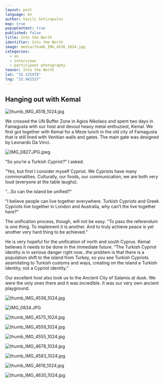 ```yaml
---
layout: post
language: en
author: Vasili Sotiropulos
map: true
popupContent: true
published: false
title: Into the North
identifier: Into the North
image: media/thumb_IMG_4536_1024.jpg
categories: 
  - en
  - interviews
  - participant photography
teaser: Into the North
lat: "35.125478"
lng: "33.942537"
---
```


## Hanging out with Kemal

![thumb_IMG_4518_1024.jpg]({{site.baseurl}}/media/thumb_IMG_4518_1024.jpg)

We crossed the UN Buffer Zone in Agios Nikolaos and spent two days in Famagusta with our host and devout heavy metal enthuziest, Kemal. We first got together with Kemal for a Meze lunch in the old city of Famagusta that is still lined with Venitian walls and gates. The main gate was designed by Leonardo Da Vinci.

![IMG_0827.JPG.jpeg]({{site.baseurl}}/media/IMG_0827.JPG.jpeg)

“So you’re a Turkish Cypriot?” I asked.

“Yes, but first I consider myself Cypriot.  We Cypriots have many commonalities. Culturally, our foods, our communication, we are both very loud (everyone at the table laughs).

"...So can the island be unified?"

“I believe people can live together everywhere. Turkish Cypriots and Greek Cypriots live together in London and Australia, why can’t the live together here?” 

The unification process, though, will not be easy. “To pass the referendum is one thing. To implement it is another. And to truly achieve peace is yet another very hard thing to be achieved.”

He is very hopeful for the unification of north and south Cyprus. Kemal believes it needs to be done in the immediate future. “The Turkish Cypriot identity is in serious danger right now…the problem is that there is a population shift to the island from Turkey, so you see Turkish Cypriots assimilating to Turkish customs and ways, creating on the island a Turkish identity, not a Cypriot identity.”

Our excellent host also took us to the Ancient City of Salamis at dusk. We were the only ones there and it was incredible. It was our very own ancient playground. 

![thumb_IMG_4536_1024.jpg]({{site.baseurl}}/media/thumb_IMG_4536_1024.jpg)

![IMG_0834.JPG]({{site.baseurl}}/media/IMG_0834.JPG)

![thumb_IMG_4575_1024.jpg]({{site.baseurl}}/media/thumb_IMG_4575_1024.jpg)

![thumb_IMG_4559_1024.jpg]({{site.baseurl}}/media/thumb_IMG_4559_1024.jpg)

![thumb_IMG_4555_1024.jpg]({{site.baseurl}}/media/thumb_IMG_4555_1024.jpg)

![thumb_IMG_4678_1024.jpg]({{site.baseurl}}/media/thumb_IMG_4678_1024.jpg)

![thumb_IMG_4583_1024.jpg]({{site.baseurl}}/media/thumb_IMG_4583_1024.jpg)

![thumb_IMG_4619_1024.jpg]({{site.baseurl}}/media/thumb_IMG_4619_1024.jpg)

![thumb_IMG_4630_1024.jpg]({{site.baseurl}}/media/thumb_IMG_4630_1024.jpg)




